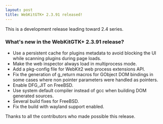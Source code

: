 ```yaml
---
layout: post
title: WebKitGTK+ 2.3.91 released!
---
```


This is a development release leading toward 2.4 series.

### What's new in the WebKitGTK+ 2.3.91 release?

 - Use a persistent cache for plugins metadata to avoid blocking the
   UI while scanning plugins during page loads.
 - Make the web inspector always load in multiprocess mode.
 - Add a pkg-config file for WebKit2 web process extensions API.
 - Fix the generation of g_return macros for GObject DOM bindings in
   some cases where non pointer parameters were handled as pointers.
 - Enable DFG_JIT on FreeBSD.
 - Use system default compiler instead of gcc when building DOM
   generated sources.
 - Several build fixes for FreeBSD.
 - Fix the build with wayland support enabled.

Thanks to all the contributors who made possible this release.